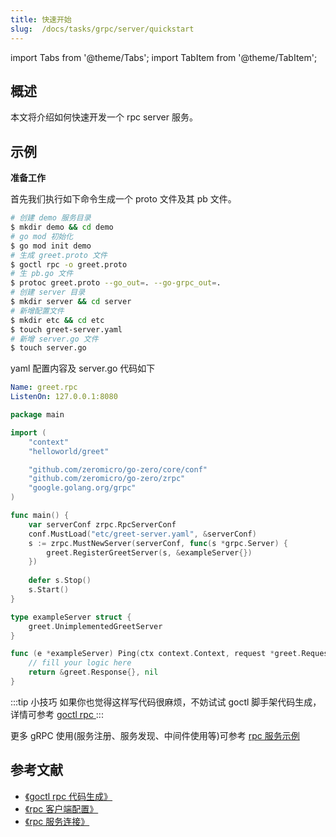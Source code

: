 ```yaml
---
title: 快速开始
slug:  /docs/tasks/grpc/server/quickstart
---
```


import Tabs from '@theme/Tabs';
import TabItem from '@theme/TabItem';

## 概述

本文将介绍如何快速开发一个 rpc server 服务。

## 示例

**准备工作**

首先我们执行如下命令生成一个 proto 文件及其 pb 文件。

```bash
# 创建 demo 服务目录
$ mkdir demo && cd demo
# go mod 初始化
$ go mod init demo
# 生成 greet.proto 文件
$ goctl rpc -o greet.proto
# 生 pb.go 文件
$ protoc greet.proto --go_out=. --go-grpc_out=.
# 创建 server 目录
$ mkdir server && cd server
# 新增配置文件
$ mkdir etc && cd etc
$ touch greet-server.yaml
# 新增 server.go 文件
$ touch server.go
```

yaml 配置内容及 server.go 代码如下

<Tabs>

<TabItem value="etc/greet-server.yaml" label="etc/greet-server.yaml" default>

```yaml
Name: greet.rpc
ListenOn: 127.0.0.1:8080
```

</TabItem>

<TabItem value="server.go" label="server.go" default>

```go
package main

import (
	"context"
	"helloworld/greet"

	"github.com/zeromicro/go-zero/core/conf"
	"github.com/zeromicro/go-zero/zrpc"
	"google.golang.org/grpc"
)

func main() {
	var serverConf zrpc.RpcServerConf
	conf.MustLoad("etc/greet-server.yaml", &serverConf)
	s := zrpc.MustNewServer(serverConf, func(s *grpc.Server) {
		greet.RegisterGreetServer(s, &exampleServer{})
	})
	
	defer s.Stop()
	s.Start()
}

type exampleServer struct {
	greet.UnimplementedGreetServer
}

func (e *exampleServer) Ping(ctx context.Context, request *greet.Request) (*greet.Response, error) {
	// fill your logic here
	return &greet.Response{}, nil
}
```

</TabItem>

</Tabs>

:::tip 小技巧
如果你也觉得这样写代码很麻烦，不妨试试 goctl 脚手架代码生成，详情可参考 <a href="/docs/tutorials/cli/rpc" target="_blank"> goctl rpc </a>
:::

更多 gRPC 使用(服务注册、服务发现、中间件使用等)可参考 <a href="/docs/tutorials/grpc/server/example" target="_blank"> rpc  服务示例 </a>

## 参考文献

- <a href="/docs/tutorials/cli/rpc" target="_blank"> 《goctl rpc 代码生成》 </a>
- <a href="/docs/tutorials/grpc/client/configuration" target="_blank"> 《rpc 客户端配置》 </a>
- <a href="/docs/tutorials/grpc/client/conn" target="_blank"> 《rpc 服务连接》 </a>
